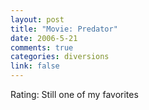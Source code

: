 ```yaml
--- 
layout: post
title: "Movie: Predator"
date: 2006-5-21
comments: true
categories: diversions
link: false
---
```

Rating: Still one of my favorites
